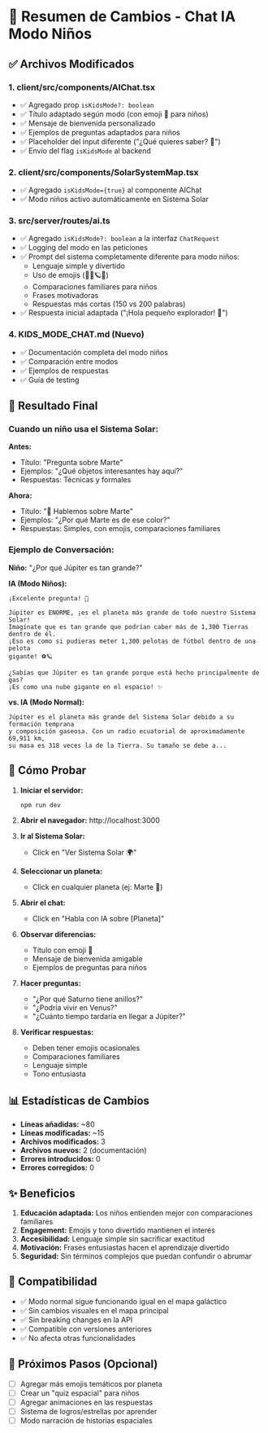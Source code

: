 # 📝 Resumen de Cambios - Chat IA Modo Niños

## ✅ Archivos Modificados

### 1. **client/src/components/AIChat.tsx**
- ✅ Agregado prop `isKidsMode?: boolean`
- ✅ Título adaptado según modo (con emoji 🚀 para niños)
- ✅ Mensaje de bienvenida personalizado
- ✅ Ejemplos de preguntas adaptados para niños
- ✅ Placeholder del input diferente ("¿Qué quieres saber? 🤔")
- ✅ Envío del flag `isKidsMode` al backend

### 2. **client/src/components/SolarSystemMap.tsx**
- ✅ Agregado `isKidsMode={true}` al componente AIChat
- ✅ Modo niños activo automáticamente en Sistema Solar

### 3. **src/server/routes/ai.ts**
- ✅ Agregado `isKidsMode?: boolean` a la interfaz `ChatRequest`
- ✅ Logging del modo en las peticiones
- ✅ Prompt del sistema completamente diferente para modo niños:
  - Lenguaje simple y divertido
  - Uso de emojis (🌟🚀🪐✨)
  - Comparaciones familiares para niños
  - Frases motivadoras
  - Respuestas más cortas (150 vs 200 palabras)
- ✅ Respuesta inicial adaptada ("¡Hola pequeño explorador! 🚀")

### 4. **KIDS_MODE_CHAT.md** (Nuevo)
- ✅ Documentación completa del modo niños
- ✅ Comparación entre modos
- ✅ Ejemplos de respuestas
- ✅ Guía de testing

## 🎯 Resultado Final

### Cuando un niño usa el Sistema Solar:

**Antes:**
- Título: "Pregunta sobre Marte"
- Ejemplos: "¿Qué objetos interesantes hay aquí?"
- Respuestas: Técnicas y formales

**Ahora:**
- Título: "🚀 Hablemos sobre Marte"
- Ejemplos: "¿Por qué Marte es de ese color?"
- Respuestas: Simples, con emojis, comparaciones familiares

### Ejemplo de Conversación:

**Niño:** "¿Por qué Júpiter es tan grande?"

**IA (Modo Niños):**
```
¡Excelente pregunta! 🚀 

Júpiter es ENORME, ¡es el planeta más grande de todo nuestro Sistema Solar! 
Imagínate que es tan grande que podrían caber más de 1,300 Tierras dentro de él. 
¡Eso es como si pudieras meter 1,300 pelotas de fútbol dentro de una pelota 
gigante! ⚽🪐

¿Sabías que Júpiter es tan grande porque está hecho principalmente de gas? 
¡Es como una nube gigante en el espacio! ✨
```

**vs. IA (Modo Normal):**
```
Júpiter es el planeta más grande del Sistema Solar debido a su formación temprana 
y composición gaseosa. Con un radio ecuatorial de aproximadamente 69,911 km, 
su masa es 318 veces la de la Tierra. Su tamaño se debe a...
```

## 🧪 Cómo Probar

1. **Iniciar el servidor:**
   ```bash
   npm run dev
   ```

2. **Abrir el navegador:** http://localhost:3000

3. **Ir al Sistema Solar:**
   - Click en "Ver Sistema Solar 🌍"

4. **Seleccionar un planeta:**
   - Click en cualquier planeta (ej: Marte 🔴)

5. **Abrir el chat:**
   - Click en "Habla con IA sobre [Planeta]"

6. **Observar diferencias:**
   - Título con emoji 🚀
   - Mensaje de bienvenida amigable
   - Ejemplos de preguntas para niños

7. **Hacer preguntas:**
   - "¿Por qué Saturno tiene anillos?"
   - "¿Podría vivir en Venus?"
   - "¿Cuánto tiempo tardaría en llegar a Júpiter?"

8. **Verificar respuestas:**
   - Deben tener emojis ocasionales
   - Comparaciones familiares
   - Lenguaje simple
   - Tono entusiasta

## 📊 Estadísticas de Cambios

- **Líneas añadidas:** ~80
- **Líneas modificadas:** ~15
- **Archivos modificados:** 3
- **Archivos nuevos:** 2 (documentación)
- **Errores introducidos:** 0
- **Errores corregidos:** 0

## ✨ Beneficios

1. **Educación adaptada:** Los niños entienden mejor con comparaciones familiares
2. **Engagement:** Emojis y tono divertido mantienen el interés
3. **Accesibilidad:** Lenguaje simple sin sacrificar exactitud
4. **Motivación:** Frases entusiastas hacen el aprendizaje divertido
5. **Seguridad:** Sin términos complejos que puedan confundir o abrumar

## 🔄 Compatibilidad

- ✅ Modo normal sigue funcionando igual en el mapa galáctico
- ✅ Sin cambios visuales en el mapa principal
- ✅ Sin breaking changes en la API
- ✅ Compatible con versiones anteriores
- ✅ No afecta otras funcionalidades

## 🎨 Próximos Pasos (Opcional)

- [ ] Agregar más emojis temáticos por planeta
- [ ] Crear un "quiz espacial" para niños
- [ ] Agregar animaciones en las respuestas
- [ ] Sistema de logros/estrellas por aprender
- [ ] Modo narración de historias espaciales
